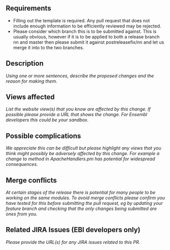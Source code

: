 ## Requirements

- Filling out the template is required. Any pull request that does not include enough information to be efficiently reviewed may be rejected.
- Please consider which branch this is to be submitted against. This is usually obvious, however if it is to be applied to both a release branch nn and master then please submit it against postreleasefix/nn and let us merge it into to the two branches.

## Description

_Using one or more sentences, describe the proposed changes and the reason for making them._

## Views affected

_List the website view(s) that you know are affected by this change._
_If possible please provide a URL that shows the change. For Ensembl developers this could be your sandbox._

## Possible complications

_We appreciate this can be difficult but please highlight any views that you think might possibly be adversely affected by this change. For example a change to method in ApacheHandlers.pm has potential for widespread consequences._

## Merge conflicts

_At certain stages of the release there is potential for many people to be working on the same modules. To avoid merge conflicts please confirm you have tested for this before submitting the pull request, eg by updating your feature branch and checking that the only changes being submitted are ones from you._

## Related JIRA Issues (EBI developers only)

_Please provide the URL(s) for any JIRA issues related to this PR._
